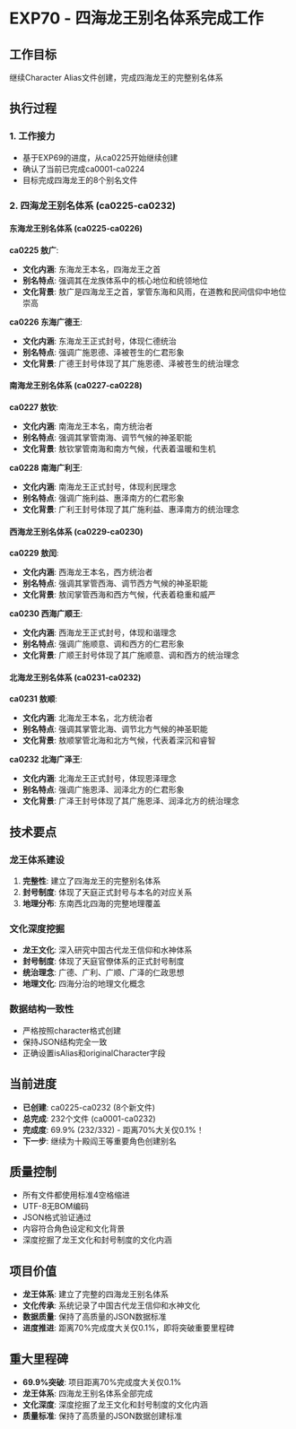 # EXP70 - 四海龙王别名体系完成工作

## 工作目标
继续Character Alias文件创建，完成四海龙王的完整别名体系

## 执行过程

### 1. 工作接力
- 基于EXP69的进度，从ca0225开始继续创建
- 确认了当前已完成ca0001-ca0224
- 目标完成四海龙王的8个别名文件

### 2. 四海龙王别名体系 (ca0225-ca0232)

#### 东海龙王别名体系 (ca0225-ca0226)
**ca0225 敖广**:
- **文化内涵**: 东海龙王本名，四海龙王之首
- **别名特点**: 强调其在龙族体系中的核心地位和统领地位
- **文化背景**: 敖广是四海龙王之首，掌管东海和风雨，在道教和民间信仰中地位崇高

**ca0226 东海广德王**:
- **文化内涵**: 东海龙王正式封号，体现仁德统治
- **别名特点**: 强调广施恩德、泽被苍生的仁君形象
- **文化背景**: 广德王封号体现了其广施恩德、泽被苍生的统治理念

#### 南海龙王别名体系 (ca0227-ca0228)
**ca0227 敖钦**:
- **文化内涵**: 南海龙王本名，南方统治者
- **别名特点**: 强调其掌管南海、调节气候的神圣职能
- **文化背景**: 敖钦掌管南海和南方气候，代表着温暖和生机

**ca0228 南海广利王**:
- **文化内涵**: 南海龙王正式封号，体现利民理念
- **别名特点**: 强调广施利益、惠泽南方的仁君形象
- **文化背景**: 广利王封号体现了其广施利益、惠泽南方的统治理念

#### 西海龙王别名体系 (ca0229-ca0230)
**ca0229 敖闰**:
- **文化内涵**: 西海龙王本名，西方统治者
- **别名特点**: 强调其掌管西海、调节西方气候的神圣职能
- **文化背景**: 敖闰掌管西海和西方气候，代表着稳重和威严

**ca0230 西海广顺王**:
- **文化内涵**: 西海龙王正式封号，体现和谐理念
- **别名特点**: 强调广施顺意、调和西方的仁君形象
- **文化背景**: 广顺王封号体现了其广施顺意、调和西方的统治理念

#### 北海龙王别名体系 (ca0231-ca0232)
**ca0231 敖顺**:
- **文化内涵**: 北海龙王本名，北方统治者
- **别名特点**: 强调其掌管北海、调节北方气候的神圣职能
- **文化背景**: 敖顺掌管北海和北方气候，代表着深沉和睿智

**ca0232 北海广泽王**:
- **文化内涵**: 北海龙王正式封号，体现恩泽理念
- **别名特点**: 强调广施恩泽、润泽北方的仁君形象
- **文化背景**: 广泽王封号体现了其广施恩泽、润泽北方的统治理念

## 技术要点

### 龙王体系建设
1. **完整性**: 建立了四海龙王的完整别名体系
2. **封号制度**: 体现了天庭正式封号与本名的对应关系
3. **地理分布**: 东南西北四海的完整地理覆盖

### 文化深度挖掘
- **龙王文化**: 深入研究中国古代龙王信仰和水神体系
- **封号制度**: 体现了天庭官僚体系的正式封号制度
- **统治理念**: 广德、广利、广顺、广泽的仁政思想
- **地理文化**: 四海分治的地理文化概念

### 数据结构一致性
- 严格按照character格式创建
- 保持JSON结构完全一致
- 正确设置isAlias和originalCharacter字段

## 当前进度
- **已创建**: ca0225-ca0232 (8个新文件)
- **总完成**: 232个文件 (ca0001-ca0232)
- **完成度**: 69.9% (232/332) - 距离70%大关仅0.1%！
- **下一步**: 继续为十殿阎王等重要角色创建别名

## 质量控制
- 所有文件都使用标准4空格缩进
- UTF-8无BOM编码
- JSON格式验证通过
- 内容符合角色设定和文化背景
- 深度挖掘了龙王文化和封号制度的文化内涵

## 项目价值
- **龙王体系**: 建立了完整的四海龙王别名体系
- **文化传承**: 系统记录了中国古代龙王信仰和水神文化
- **数据质量**: 保持了高质量的JSON数据标准
- **进度推进**: 距离70%完成度大关仅0.1%，即将突破重要里程碑

## 重大里程碑
- **69.9%突破**: 项目距离70%完成度大关仅0.1%
- **龙王体系**: 四海龙王别名体系全部完成
- **文化深度**: 深度挖掘了龙王文化和封号制度的文化内涵
- **质量标准**: 保持了高质量的JSON数据创建标准
